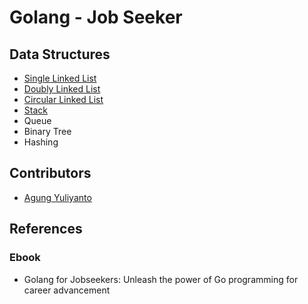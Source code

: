 Golang - Job Seeker
============================

## Data Structures
* [Single Linked List](https://github.com/agung96tm/golearn-jobseeker/tree/main/000-data-structures/000-single-linked-list)
* [Doubly Linked List](https://github.com/agung96tm/golearn-jobseeker/blob/main/000-data-structures/001-doubly-linked-list)
* [Circular Linked List](https://github.com/agung96tm/golearn-jobseeker/blob/main/000-data-structures/002-circular-linked-list)
* [Stack](https://github.com/agung96tm/golearn-jobseeker/blob/main/000-data-structures/003-stack)
* Queue
* Binary Tree
* Hashing


## Contributors
* [Agung Yuliyanto](https://www.linkedin.com/in/agung96tm)


## References

### Ebook
* Golang for Jobseekers: Unleash the power of Go programming for career advancement 
